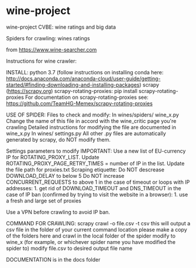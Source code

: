 # wine-project
wine-project CVBE: wine ratings and big data

Spiders for crawling:
wines
ratings

from https://www.wine-searcher.com

Instructions for wine crawler:

INSTALL:
python 3.7 (follow instructions on installing conda here: http://docs.anaconda.com/anaconda-cloud/user-guide/getting-started/#finding-downloading-and-installing-packages)
scrapy (https://scrapy.org)
scrapy-rotating-proxies:
    pip install scrapy-rotating-proxies
For documentation on scrapy-rotating-proxies see:
https://github.com/TeamHG-Memex/scrapy-rotating-proxies

USE OF SPIDER:
Files to check and modify:
In wines/spiders/
    wine_x.py
    Change the name of this file in accord with the wine_critic page you're crawling
    Detailed instructions for modifying the file are documented in wine_x.py
In wines/
    settings.py
All other .py files are automatically generated by scrapy, do NOT modify them.

Settings parameters to modify
IMPORTANT: Use a new list of EU-currency IP for ROTATING_PROXY_LIST.
Update ROTATING_PROXY_PAGE_RETRY_TIMES = number of IP in the list.
Update the file path for proxies.txt
Scraping etiquette:
Do NOT descrease DOWNLOAD_DELAY to below 5
Do NOT increase CONCURRENT_REQUESTS to above 1
    in the case of timeout or loops with IP addresses:
        1. get rid of DOWNLOAD_TIMEOUT and DNS_TIMEOUT
    in the case of IP ban (confirmed by trying to visit the website in a browser):
        1. use a fresh and large set of proxies
        
Use a VPN before crawling to avoid IP ban.

COMMAND FOR CRAWLING:
    scrapy crawl <spider name> -o file.csv -t csv
    this will output a csv file in the folder of your current command location
    please make a copy of the folders here and crawl in the local folder of the spider
    modify <spider name> to wine_x
        (for example, or whichever spider name you have modified the spider to)
    modify file.csv to desired output file name

DOCUMENTATION is in the docs folder
